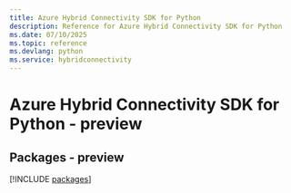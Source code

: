 ```yaml
---
title: Azure Hybrid Connectivity SDK for Python
description: Reference for Azure Hybrid Connectivity SDK for Python
ms.date: 07/10/2025
ms.topic: reference
ms.devlang: python
ms.service: hybridconnectivity
---
```

# Azure Hybrid Connectivity SDK for Python - preview
## Packages - preview
[!INCLUDE [packages](hybrid-connectivity-index.md)]